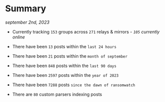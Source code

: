 
# Summary
_september 2nd, 2023_

- Currently tracking `153` groups across `271` relays & mirrors - _`105` currently online_

- There have been `13` posts within the `last 24 hours`

- There have been `21` posts within the `month of september`

- There have been `848` posts within the `last 90 days`

- There have been `2597` posts within the `year of 2023`

- There have been `7288` posts `since the dawn of ransomwatch`

- There are `80` custom parsers indexing posts
